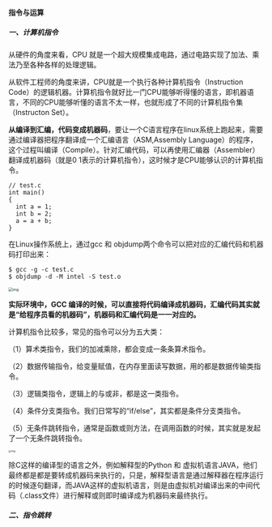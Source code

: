 #### 指令与运算

##### 一、计算机指令

从硬件的角度来看，CPU 就是一个超大规模集成电路，通过电路实现了加法、乘法乃至各种各样的处理逻辑。

从软件工程师的角度来讲，CPU就是一个执行各种计算机指令（Instruction Code）的逻辑机器。计算机指令就好比一门CPU能够听得懂的语言，即机器语言，不同的CPU能够听懂的语言不太一样，也就形成了不同的计算机指令集（Instructon Set）。

**从编译到汇编，代码变成机器码**，要让一个C语言程序在linux系统上跑起来，需要通过编译器把程序翻译成一个汇编语言（ASM,Assembly Language）的程序，这个过程叫编译（Compile）。针对汇编代码，可以再使用汇编器（Assembler）翻译成机器码（就是0 1表示的计算机指令），这时候才是CPU能够认识的计算机指令。

```
// test.c
int main()
{
  int a = 1; 
  int b = 2;
  a = a + b;
}
```

在Linux操作系统上，通过gcc 和 objdump两个命令可以把对应的汇编代码和机器码打印出来：

```
$ gcc -g -c test.c
$ objdump -d -M intel -S test.o  
```

<img src="https://liuyang-picbed.oss-cn-shanghai.aliyuncs.com/img/67cf3c90ac9bde229352e1be0db24b5b.png" alt="img" style="zoom:50%;" />

**实际环境中，GCC 编译的时候，可以直接将代码编译成机器码，汇编代码其实就是“给程序员看的机器码”，机器码和汇编代码是一一对应的。**

计算机指令比较多，常见的指令可以分为五大类：

（1）算术类指令，我们的加减乘除，都会变成一条条算术指令。

（2）数据传输指令，给变量赋值，在内存里面读写数据，用的都是数据传输类指令。

（3）逻辑类指令，逻辑上的与或非，都是这一类指令。

（4）条件分支类指令。我们日常写的“if/else”，其实都是条件分支类指令。

（5）无条件跳转指令，通常是函数或则方法，在调用函数的时候，其实就是发起了一个无条件跳转指令。

<img src="https://liuyang-picbed.oss-cn-shanghai.aliyuncs.com/img/ebfd3bfe5dba764cdcf871e23b29f197.jpeg" alt="img" style="zoom: 33%;" />

除C这样的编译型的语言之外，例如解释型的Python 和 虚拟机语言JAVA，他们最终都是都是要转成机器码来执行的，只是，解释型语言是通过解释器在程序运行的时候逐句翻译，而JAVA这样的虚拟机语言，则是由虚拟机对编译出来的中间代码（.class文件）进行解释或则即时编译成为机器码来最终执行。

##### 二、指令跳转